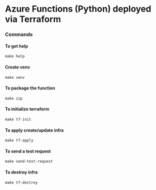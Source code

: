 # Azure Functions (Python) deployed via Terraform

### Commands

#### To get help

```commandline
make help
```

#### Create venv

```commandline
make venv
```

#### To package the function

```shell
make zip
```

#### To initialize terraform

```shell
make tf-init
```

#### To apply create/update infra

```shell
make tf-apply
```

#### To send a test request

```commandline
make send-test-request
```

#### To destroy infra

```shell
make tf-destroy
``` 
